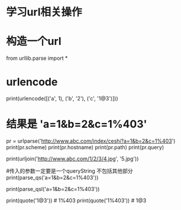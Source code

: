 # 学习url相关操作
# 构造一个url

from urllib.parse import *

# urlencode
print(urlencode([('a', 1), ('b', '2'), ('c', '1@3')]))
# 结果是 'a=1&b=2&c=1%403'

pr = urlparse('http://www.abc.com/index/ceshi?a=1&b=2&c=1%403')
print(pr.scheme)
print(pr.hostname)
print(pr.path)
print(pr.query)

print(urljoin('http://www.abc.com/1/2/3/4.jpg', '5.jpg'))

#传入的参数一定要是一个queryString 不包括其他部分
print(parse_qs('a=1&b=2&c=1%403'))

print(parse_qsl('a=1&b=2&c=1%403'))

print(quote('1@3'))  # 1%403
print(quote('1%403'))  # 1@3

